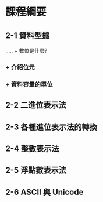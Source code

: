 # 課程綱要
## 2-1 資料型態
..... + 數位是什麼?
### + 介紹位元
### + 資料容量的單位
## 2-2 二進位表示法
## 2-3 各種進位表示法的轉換
## 2-4 整數表示法
## 2-5 浮點數表示法
## 2-6 ASCII 與 Unicode


